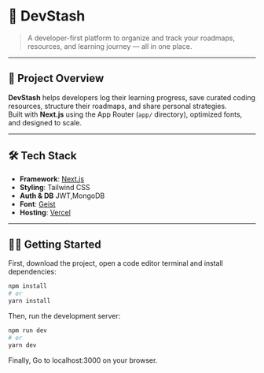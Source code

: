 # 🚀 DevStash

> A developer-first platform to organize and track your roadmaps, resources, and learning journey — all in one place.

---

## 📁 Project Overview

**DevStash** helps developers log their learning progress, save curated coding resources, structure their roadmaps, and share personal strategies.  
Built with **Next.js** using the App Router (`app/` directory), optimized fonts, and designed to scale.

---

## 🛠️ Tech Stack

- **Framework**: [Next.js](https://nextjs.org)
- **Styling**: Tailwind CSS
- **Auth & DB** JWT,MongoDB
- **Font**: [Geist](https://vercel.com/font)
- **Hosting**: [Vercel](https://vercel.com)

---

## 🧑‍💻 Getting Started

First, download the project, open a code editor terminal and install dependencies:

```bash
npm install
# or
yarn install
```
Then, run the development server:

```bash
npm run dev
# or
yarn dev
```

Finally, 
Go to localhost:3000 on your browser.

